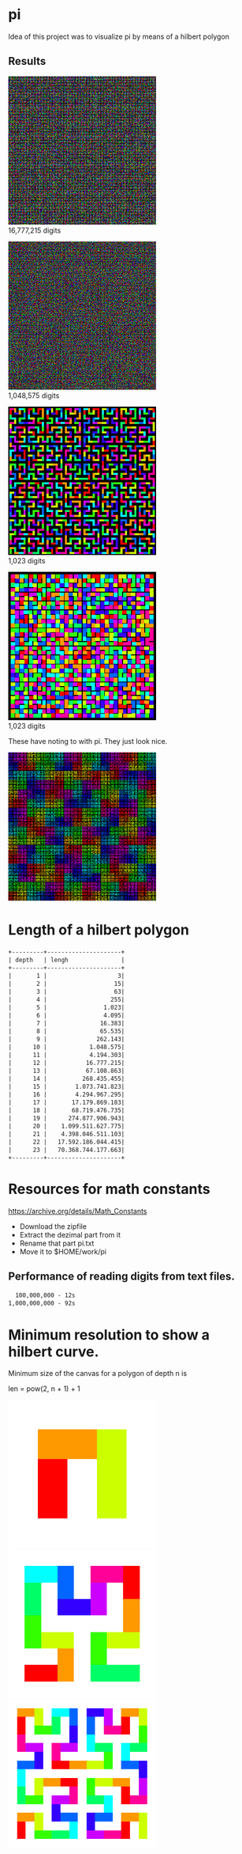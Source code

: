 # pi

Idea of this project was to visualize pi by means of a hilbert polygon

## Results

[![16M digits](src/main/resources/minwidth-12-8193-thumb.png)](src/main/resources/minwidth-12-8193.png)   
16,777,215 digits

[![1M digits](src/main/resources/minwidth-10-2049-thumb.png)](src/main/resources/minwidth-10-2049.png)   
1,048,575 digits

[![demo1](src/main/resources/demo1-thumb.png)](src/main/resources/demo1.png)   
1,023 digits

[![colorful](src/main/resources/pi-5-colorful-thumb.png)](src/main/resources/pi-5-colorful.png)   
1,023 digits  

These have noting to with pi. They just look nice.

[![long-hue](src/main/resources/inc-color-hue-long-XL-thumb.png)](src/main/resources/inc-color-hue-long-XL.png)

# Length of a hilbert polygon

```
+---------+---------------------+
| depth   | lengh               |
+---------+---------------------+
|       1 |                    3|
|       2 |                   15|
|       3 |                   63|
|       4 |                  255|
|       5 |                1.023|
|       6 |                4.095|
|       7 |               16.383|
|       8 |               65.535|
|       9 |              262.143|
|      10 |            1.048.575|
|      11 |            4.194.303|
|      12 |           16.777.215|
|      13 |           67.108.863|
|      14 |          268.435.455|
|      15 |        1.073.741.823|
|      16 |        4.294.967.295|
|      17 |       17.179.869.183|
|      18 |       68.719.476.735|
|      19 |      274.877.906.943|
|      20 |    1.099.511.627.775|
|      21 |    4.398.046.511.103|
|      22 |   17.592.186.044.415|
|      23 |   70.368.744.177.663|
+---------+---------------------+
```
# Resources for math constants

https://archive.org/details/Math_Constants

* Download the zipfile
* Extract the dezimal part from it
* Rename that part pi.txt
* Move it to $HOME/work/pi

## Performance of reading digits from text files.

```
  100,000,000 - 12s
1,000,000,000 - 92s
```
# Minimum resolution to show a hilbert curve.

Minimum size of the canvas for a polygon of depth n is

len = pow(2, n + 1) + 1

![demo1-thumb](src/main/resources/res1.png)
![demo1-thumb](src/main/resources/res2.png)
![demo1-thumb](src/main/resources/res3.png)